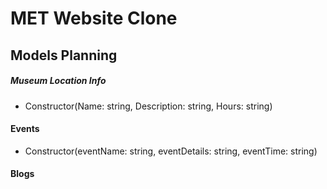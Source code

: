 # MET Website Clone

## Models Planning

##### Museum Location Info
* Constructor(Name: string, Description: string, Hours: string)

#### Events
* Constructor(eventName: string, eventDetails: string, eventTime: string)

#### Blogs
